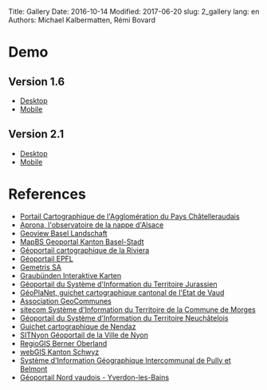 Title: Gallery
Date: 2016-10-14
Modified: 2017-06-20
slug: 2_gallery
lang: en
Authors: Michael Kalbermatten, Rémi Bovard

# Demo

## Version 1.6

* [Desktop](https://geomapfish-demo.camptocamp.net/1.6)
* [Mobile](https://geomapfish-demo.camptocamp.net/1.6/mobile)

## Version 2.1

* [Desktop](https://geomapfish-demo.camptocamp.net/2.1)
* [Mobile](https://geomapfish-demo.camptocamp.net/2.1/mobile)

# References

* [Portail Cartographique de l'Agglomération du Pays Châtelleraudais](https://carto.agglo-chatellerault.fr)
* [Aprona, l'observatoire de la nappe d'Alsace](http://carto.aprona.net/)
* [Geoview Basel Landschaft](http://geoview.bl.ch)
* [MapBS Geoportal Kanton Basel-Stadt](http://map.geo.bs.ch/)
* [Géoportail cartographique de la Riviera](https://map.cartoriviera.ch/)
* [Géoportail EPFL](http://geoportail.epfl.ch/)
* [Gemetris SA](http://www.gemetris.ch/prestations#SIG)
* [Graubünden Interaktive Karten](http://map.geo.gr.ch)
* [Géoportail du Système d'Information du Territoire Jurassien](https://geo.jura.ch/)
* [GéoPlaNet, guichet cartographique cantonal de l'Etat de Vaud](http://www.geo.vd.ch)
* [Association GeoCommunes](http://www.geocommunes.ch/)
* [sitecom Système d'Information du Territoire de la Commune de Morges](https://map.morges.ch/)
* [Géoportail du Système d'Information du Territoire Neuchâtelois](http://sitn.ne.ch)
* [Guichet cartographique de Nendaz](http://nendaz-geoportail.sig.cloud.camptocamp.net/)
* [SITNyon Géoportail de la Ville de Nyon](https://map.nyon.ch/)
* [RegioGIS Berner Oberland](http://map.regiogis-beo.ch/)
* [webGIS Kanton Schwyz](https://map.geo.sz.ch/)
* [Système d'Information Géographique Intercommunal de Pully et Belmont](http://www.sigip.ch/)
* [Géoportail Nord vaudois - Yverdon-les-Bains](http://mapnv.ch/)
